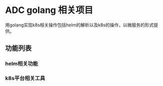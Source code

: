 ADC golang 相关项目
===

用golang实现k8s相关操作包括helm的解析以及k8s的操作，以微服务的形式提供。

## 功能列表

###  helm相关功能
###  k8s平台相关工具